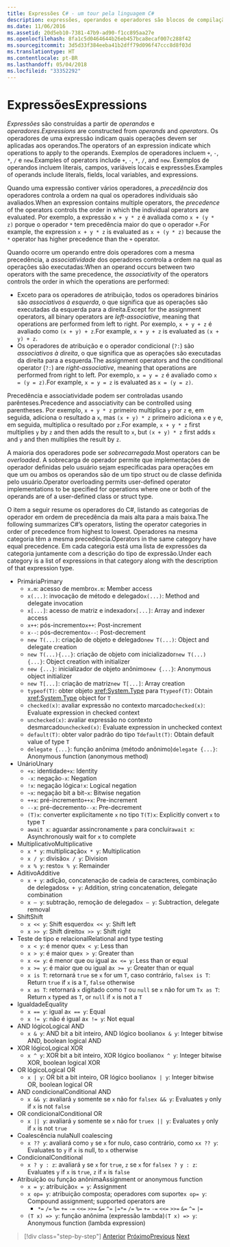 ```yaml
---
title: Expressões C# - um tour pela linguagem C#
description: expressões, operandos e operadores são blocos de compilação da linguagem C#
ms.date: 11/06/2016
ms.assetid: 20d5eb10-7381-47b9-ad90-f1cc895aa27e
ms.openlocfilehash: 8fa1c5d0464644b26eb457bca8ecaf007c288f42
ms.sourcegitcommit: 3d5d33f384eeba41b2dff79d096f47ccc8d8f03d
ms.translationtype: HT
ms.contentlocale: pt-BR
ms.lasthandoff: 05/04/2018
ms.locfileid: "33352292"
---
```

# <a name="expressions"></a><span data-ttu-id="4402a-103">Expressões</span><span class="sxs-lookup"><span data-stu-id="4402a-103">Expressions</span></span>

<span data-ttu-id="4402a-104">*Expressões* são construídas a partir de *operandos* e *operadores*.</span><span class="sxs-lookup"><span data-stu-id="4402a-104">*Expressions* are constructed from *operands* and *operators*.</span></span> <span data-ttu-id="4402a-105">Os operadores de uma expressão indicam quais operações devem ser aplicadas aos operandos.</span><span class="sxs-lookup"><span data-stu-id="4402a-105">The operators of an expression indicate which operations to apply to the operands.</span></span> <span data-ttu-id="4402a-106">Exemplos de operadores incluem `+`, `-`, `*`, `/` e `new`.</span><span class="sxs-lookup"><span data-stu-id="4402a-106">Examples of operators include `+`, `-`, `*`, `/`, and `new`.</span></span> <span data-ttu-id="4402a-107">Exemplos de operandos incluem literais, campos, variáveis locais e expressões.</span><span class="sxs-lookup"><span data-stu-id="4402a-107">Examples of operands include literals, fields, local variables, and expressions.</span></span>

<span data-ttu-id="4402a-108">Quando uma expressão contiver vários operadores, a *precedência* dos operadores controla a ordem na qual os operadores individuais são avaliados.</span><span class="sxs-lookup"><span data-stu-id="4402a-108">When an expression contains multiple operators, the *precedence* of the operators controls the order in which the individual operators are evaluated.</span></span> <span data-ttu-id="4402a-109">Por exemplo, a expressão `x + y * z` é avaliada como `x + (y * z)` porque o operador `*` tem precedência maior do que o operador `+`.</span><span class="sxs-lookup"><span data-stu-id="4402a-109">For example, the expression `x + y * z` is evaluated as `x + (y * z)` because the `*` operator has higher precedence than the `+` operator.</span></span>

<span data-ttu-id="4402a-110">Quando ocorre um operando entre dois operadores com a mesma precedência, a *associatividade* dos operadores controla a ordem na qual as operações são executadas:</span><span class="sxs-lookup"><span data-stu-id="4402a-110">When an operand occurs between two operators with the same precedence, the *associativity* of the operators controls the order in which the operations are performed:</span></span>

*   <span data-ttu-id="4402a-111">Exceto para os operadores de atribuição, todos os operadores binários são *associativos à esquerda*, o que significa que as operações são executadas da esquerda para a direita.</span><span class="sxs-lookup"><span data-stu-id="4402a-111">Except for the assignment operators, all binary operators are *left-associative*, meaning that operations are performed from left to right.</span></span> <span data-ttu-id="4402a-112">Por exemplo, `x + y + z` é avaliado como `(x + y) + z`.</span><span class="sxs-lookup"><span data-stu-id="4402a-112">For example, `x + y + z` is evaluated as `(x + y) + z`.</span></span>
*   <span data-ttu-id="4402a-113">Os operadores de atribuição e o operador condicional (`?:`) são *associativos à direita*, o que significa que as operações são executadas da direita para a esquerda.</span><span class="sxs-lookup"><span data-stu-id="4402a-113">The assignment operators and the conditional operator (`?:`) are *right-associative*, meaning that operations are performed from right to left.</span></span> <span data-ttu-id="4402a-114">Por exemplo, `x = y = z` é avaliado como `x = (y = z)`.</span><span class="sxs-lookup"><span data-stu-id="4402a-114">For example, `x = y = z` is evaluated as `x = (y = z)`.</span></span>

<span data-ttu-id="4402a-115">Precedência e associatividade podem ser controladas usando parênteses.</span><span class="sxs-lookup"><span data-stu-id="4402a-115">Precedence and associativity can be controlled using parentheses.</span></span> <span data-ttu-id="4402a-116">Por exemplo, `x + y * z` primeiro multiplica `y` por `z` e, em seguida, adiciona o resultado a `x`, mas `(x + y) * z` primeiro adiciona `x` e `y` e, em seguida, multiplica o resultado por `z`.</span><span class="sxs-lookup"><span data-stu-id="4402a-116">For example, `x + y * z` first multiplies `y` by `z` and then adds the result to `x`, but `(x + y) * z` first adds `x` and `y` and then multiplies the result by `z`.</span></span>

<span data-ttu-id="4402a-117">A maioria dos operadores pode ser *sobrecarregada*.</span><span class="sxs-lookup"><span data-stu-id="4402a-117">Most operators can be *overloaded*.</span></span> <span data-ttu-id="4402a-118">A sobrecarga de operador permite que implementações de operador definidas pelo usuário sejam especificadas para operações em que um ou ambos os operandos são de um tipo struct ou de classe definida pelo usuário.</span><span class="sxs-lookup"><span data-stu-id="4402a-118">Operator overloading permits user-defined operator implementations to be specified for operations where one or both of the operands are of a user-defined class or struct type.</span></span>

<span data-ttu-id="4402a-119">O item a seguir resume os operadores do C#, listando as categorias de operador em ordem de precedência da mais alta para a mais baixa.</span><span class="sxs-lookup"><span data-stu-id="4402a-119">The following summarizes C#’s operators, listing the operator categories in order of precedence from highest to lowest.</span></span> <span data-ttu-id="4402a-120">Operadores na mesma categoria têm a mesma precedência.</span><span class="sxs-lookup"><span data-stu-id="4402a-120">Operators in the same category have equal precedence.</span></span> <span data-ttu-id="4402a-121">Em cada categoria está uma lista de expressões da categoria juntamente com a descrição do tipo de expressão.</span><span class="sxs-lookup"><span data-stu-id="4402a-121">Under each category is a list of expressions in that category along with the description of that expression type.</span></span>

* <span data-ttu-id="4402a-122">Primária</span><span class="sxs-lookup"><span data-stu-id="4402a-122">Primary</span></span>
    - <span data-ttu-id="4402a-123">`x.m`: acesso de membro</span><span class="sxs-lookup"><span data-stu-id="4402a-123">`x.m`: Member access</span></span>
    - <span data-ttu-id="4402a-124">`x(...)`: invocação de método e delegado</span><span class="sxs-lookup"><span data-stu-id="4402a-124">`x(...)`: Method and delegate invocation</span></span>
    - <span data-ttu-id="4402a-125">`x[...]`: acesso de matriz e indexador</span><span class="sxs-lookup"><span data-stu-id="4402a-125">`x[...]`: Array and indexer access</span></span>
    - <span data-ttu-id="4402a-126">`x++`: pós-incremento</span><span class="sxs-lookup"><span data-stu-id="4402a-126">`x++`: Post-increment</span></span>
    - <span data-ttu-id="4402a-127">`x--`: pós-decremento</span><span class="sxs-lookup"><span data-stu-id="4402a-127">`x--`: Post-decrement</span></span>
    - <span data-ttu-id="4402a-128">`new T(...)`: criação de objeto e delegado</span><span class="sxs-lookup"><span data-stu-id="4402a-128">`new T(...)`: Object and delegate creation</span></span>
    - <span data-ttu-id="4402a-129">`new T(...){...}`: criação de objeto com inicializador</span><span class="sxs-lookup"><span data-stu-id="4402a-129">`new T(...){...}`: Object creation with initializer</span></span>
    - <span data-ttu-id="4402a-130">`new {...}`: inicializador de objeto anônimo</span><span class="sxs-lookup"><span data-stu-id="4402a-130">`new {...}`:  Anonymous object initializer</span></span>
    - <span data-ttu-id="4402a-131">`new T[...]`: criação de matriz</span><span class="sxs-lookup"><span data-stu-id="4402a-131">`new T[...]`: Array creation</span></span>
    - <span data-ttu-id="4402a-132">`typeof(T)`: obter objeto <xref:System.Type> para `T`</span><span class="sxs-lookup"><span data-stu-id="4402a-132">`typeof(T)`: Obtain <xref:System.Type> object for `T`</span></span>
    - <span data-ttu-id="4402a-133">`checked(x)`: avaliar expressão no contexto marcado</span><span class="sxs-lookup"><span data-stu-id="4402a-133">`checked(x)`: Evaluate expression in checked context</span></span>
    - <span data-ttu-id="4402a-134">`unchecked(x)`: avaliar expressão no contexto desmarcado</span><span class="sxs-lookup"><span data-stu-id="4402a-134">`unchecked(x)`: Evaluate expression in unchecked context</span></span>
    - <span data-ttu-id="4402a-135">`default(T)`: obter valor padrão do tipo `T`</span><span class="sxs-lookup"><span data-stu-id="4402a-135">`default(T)`: Obtain default value of type `T`</span></span>
    - <span data-ttu-id="4402a-136">`delegate {...}`: função anônima (método anônimo)</span><span class="sxs-lookup"><span data-stu-id="4402a-136">`delegate {...}`: Anonymous function (anonymous method)</span></span>
* <span data-ttu-id="4402a-137">Unário</span><span class="sxs-lookup"><span data-stu-id="4402a-137">Unary</span></span>
    - <span data-ttu-id="4402a-138">`+x`: identidade</span><span class="sxs-lookup"><span data-stu-id="4402a-138">`+x`: Identity</span></span>
    - <span data-ttu-id="4402a-139">`-x`: negação</span><span class="sxs-lookup"><span data-stu-id="4402a-139">`-x`: Negation</span></span>
    - <span data-ttu-id="4402a-140">`!x`: negação lógica</span><span class="sxs-lookup"><span data-stu-id="4402a-140">`!x`: Logical negation</span></span>
    - <span data-ttu-id="4402a-141">`~x`: negação bit a bit</span><span class="sxs-lookup"><span data-stu-id="4402a-141">`~x`: Bitwise negation</span></span>
    - <span data-ttu-id="4402a-142">`++x`: pré-incremento</span><span class="sxs-lookup"><span data-stu-id="4402a-142">`++x`: Pre-increment</span></span>
    - <span data-ttu-id="4402a-143">`--x`: pré-decremento</span><span class="sxs-lookup"><span data-stu-id="4402a-143">`--x`: Pre-decrement</span></span>
    - <span data-ttu-id="4402a-144">`(T)x`: converter explicitamente `x` no tipo `T`</span><span class="sxs-lookup"><span data-stu-id="4402a-144">`(T)x`: Explicitly convert `x` to type `T`</span></span>
    - <span data-ttu-id="4402a-145">`await x`: aguardar assincronamente `x` para concluir</span><span class="sxs-lookup"><span data-stu-id="4402a-145">`await x`: Asynchronously wait for `x` to complete</span></span>
* <span data-ttu-id="4402a-146">Multiplicativo</span><span class="sxs-lookup"><span data-stu-id="4402a-146">Multiplicative</span></span>
    - <span data-ttu-id="4402a-147">`x * y`: multiplicação</span><span class="sxs-lookup"><span data-stu-id="4402a-147">`x * y`: Multiplication</span></span>
    - <span data-ttu-id="4402a-148">`x / y`: divisão</span><span class="sxs-lookup"><span data-stu-id="4402a-148">`x / y`: Division</span></span>
    - <span data-ttu-id="4402a-149">`x % y`: resto</span><span class="sxs-lookup"><span data-stu-id="4402a-149">`x % y`: Remainder</span></span>
* <span data-ttu-id="4402a-150">Aditivo</span><span class="sxs-lookup"><span data-stu-id="4402a-150">Additive</span></span>
    - <span data-ttu-id="4402a-151">`x + y`: adição, concatenação de cadeia de caracteres, combinação de delegados</span><span class="sxs-lookup"><span data-stu-id="4402a-151">`x + y`: Addition, string concatenation, delegate combination</span></span>
    - <span data-ttu-id="4402a-152">`x – y`: subtração, remoção de delegado</span><span class="sxs-lookup"><span data-stu-id="4402a-152">`x – y`: Subtraction, delegate removal</span></span>
* <span data-ttu-id="4402a-153">Shift</span><span class="sxs-lookup"><span data-stu-id="4402a-153">Shift</span></span>
    - <span data-ttu-id="4402a-154">`x << y`: Shift esquerdo</span><span class="sxs-lookup"><span data-stu-id="4402a-154">`x << y`: Shift left</span></span>
    - <span data-ttu-id="4402a-155">`x >> y`: Shift direito</span><span class="sxs-lookup"><span data-stu-id="4402a-155">`x >> y`: Shift right</span></span>
* <span data-ttu-id="4402a-156">Teste de tipo e relacional</span><span class="sxs-lookup"><span data-stu-id="4402a-156">Relational and type testing</span></span>
    - <span data-ttu-id="4402a-157">`x < y`: é menor que</span><span class="sxs-lookup"><span data-stu-id="4402a-157">`x < y`: Less than</span></span>
    - <span data-ttu-id="4402a-158">`x > y`: é maior que</span><span class="sxs-lookup"><span data-stu-id="4402a-158">`x > y`: Greater than</span></span>
    - <span data-ttu-id="4402a-159">`x <= y`: é menor que ou igual a</span><span class="sxs-lookup"><span data-stu-id="4402a-159">`x <= y`: Less than or equal</span></span>
    - <span data-ttu-id="4402a-160">`x >= y`: é maior que ou igual a</span><span class="sxs-lookup"><span data-stu-id="4402a-160">`x >= y`: Greater than or equal</span></span>
    - <span data-ttu-id="4402a-161">`x is T`: retornará `true` se `x` for um `T`, caso contrário, `false`</span><span class="sxs-lookup"><span data-stu-id="4402a-161">`x is T`: Return `true` if `x` is a `T`, `false` otherwise</span></span>
    - <span data-ttu-id="4402a-162">`x as T`: retornará `x` digitado como `T` ou `null` se `x` não for um `T`</span><span class="sxs-lookup"><span data-stu-id="4402a-162">`x as T`: Return `x` typed as `T`, or `null` if `x` is not a `T`</span></span>
* <span data-ttu-id="4402a-163">Igualdade</span><span class="sxs-lookup"><span data-stu-id="4402a-163">Equality</span></span>
    - <span data-ttu-id="4402a-164">`x == y`: igual a</span><span class="sxs-lookup"><span data-stu-id="4402a-164">`x == y`: Equal</span></span>
    - <span data-ttu-id="4402a-165">`x != y`: não é igual a</span><span class="sxs-lookup"><span data-stu-id="4402a-165">`x != y`: Not equal</span></span>
* <span data-ttu-id="4402a-166">AND lógico</span><span class="sxs-lookup"><span data-stu-id="4402a-166">Logical AND</span></span>
    - <span data-ttu-id="4402a-167">`x & y`: AND bit a bit inteiro, AND lógico booliano</span><span class="sxs-lookup"><span data-stu-id="4402a-167">`x & y`: Integer bitwise AND, boolean logical AND</span></span>
* <span data-ttu-id="4402a-168">XOR lógico</span><span class="sxs-lookup"><span data-stu-id="4402a-168">Logical XOR</span></span>
    - <span data-ttu-id="4402a-169">`x ^ y`: XOR bit a bit inteiro, XOR lógico booliano</span><span class="sxs-lookup"><span data-stu-id="4402a-169">`x ^ y`: Integer bitwise XOR, boolean logical XOR</span></span>
* <span data-ttu-id="4402a-170">OR lógico</span><span class="sxs-lookup"><span data-stu-id="4402a-170">Logical OR</span></span>
    - <span data-ttu-id="4402a-171">`x | y`: OR bit a bit inteiro, OR lógico booliano</span><span class="sxs-lookup"><span data-stu-id="4402a-171">`x | y`: Integer bitwise OR, boolean logical OR</span></span>
* <span data-ttu-id="4402a-172">AND condicional</span><span class="sxs-lookup"><span data-stu-id="4402a-172">Conditional AND</span></span>
    - <span data-ttu-id="4402a-173">`x && y`: avaliará `y` somente se `x` não for `false`</span><span class="sxs-lookup"><span data-stu-id="4402a-173">`x && y`: Evaluates `y` only if `x` is not `false`</span></span>
* <span data-ttu-id="4402a-174">OR condicional</span><span class="sxs-lookup"><span data-stu-id="4402a-174">Conditional OR</span></span>
    - <span data-ttu-id="4402a-175">`x || y`: avaliará `y` somente se `x` não for `true`</span><span class="sxs-lookup"><span data-stu-id="4402a-175">`x || y`: Evaluates `y` only if `x` is not `true`</span></span>
* <span data-ttu-id="4402a-176">Coalescência nula</span><span class="sxs-lookup"><span data-stu-id="4402a-176">Null coalescing</span></span>
    - <span data-ttu-id="4402a-177">`x ?? y`: avaliará como `y` se `x` for nulo, caso contrário, como `x`</span><span class="sxs-lookup"><span data-stu-id="4402a-177">`x ?? y`: Evaluates to `y` if `x` is null, to `x` otherwise</span></span>
* <span data-ttu-id="4402a-178">Condicional</span><span class="sxs-lookup"><span data-stu-id="4402a-178">Conditional</span></span>
    - <span data-ttu-id="4402a-179">`x ? y : z`: avaliará `y` se `x` for `true`, `z` se `x` for `false`</span><span class="sxs-lookup"><span data-stu-id="4402a-179">`x ? y : z`: Evaluates `y` if `x` is `true`, `z` if `x` is `false`</span></span>
* <span data-ttu-id="4402a-180">Atribuição ou função anônima</span><span class="sxs-lookup"><span data-stu-id="4402a-180">Assignment or anonymous function</span></span>
    - <span data-ttu-id="4402a-181">`x = y`: atribuição</span><span class="sxs-lookup"><span data-stu-id="4402a-181">`x = y`: Assignment</span></span>
    - <span data-ttu-id="4402a-182">`x op= y`: atribuição composta; operadores com suporte</span><span class="sxs-lookup"><span data-stu-id="4402a-182">`x op= y`: Compound assignment; supported operators are</span></span>
        - <span data-ttu-id="4402a-183">`*=`   `/=`   `%=`   `+=`   `-=`   `<<=`   `>>=`   `&=`  `^=`  `|=`</span><span class="sxs-lookup"><span data-stu-id="4402a-183">`*=`   `/=`   `%=`   `+=`   `-=`   `<<=`   `>>=`   `&=`  `^=`  `|=`</span></span>
    - <span data-ttu-id="4402a-184">`(T x) => y`: função anônima (expressão lambda)</span><span class="sxs-lookup"><span data-stu-id="4402a-184">`(T x) => y`: Anonymous function (lambda expression)</span></span>

>[!div class="step-by-step"]
<span data-ttu-id="4402a-185">[Anterior](types-and-variables.md)
[Próximo](statements.md)</span><span class="sxs-lookup"><span data-stu-id="4402a-185">[Previous](types-and-variables.md)
[Next](statements.md)</span></span>

